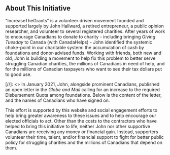## About This Initiative

"IncreaseTheGrants” is a volunteer driven movement founded and supported largely by John Hallward, a retired entrepreneur, a public opinion researcher, and volunteer to several registered charities. After years of work to encourage Canadians to donate to charity - including bringing *Giving Tuesday* to Canada (with CanadaHelps) - John identified the systemic choke-point in our charitable system: the accumulation of cash by foundations and donor-advised funds. Working with friends, both new and old, John is building a movement to help fix this problem to better serve struggling Canadian charities, the millions of Canadians in need of help, and for the millions of Canadian taxpayers who want to see their tax dollars put to good use. 

[//]: <> In January 2021, John, alongside prominent Canadians, published an open letter in the *Globe and Mail* calling for an increase to the required Disbursement Quota among foundations. Below is the content of the letter, and the names of Canadians who have signed on.

This effort is supported by this website and social engagement efforts to help bring greater awareness to these issues and to help encourage our elected officials to act. Other than the costs to the contractors who have helped to bring this initiative to life, neither John nor other supportive Canadians are receiving any money or financial gain. Instead, supporters volunteer their time, talent, and/or financial support to fight for better public policy for struggling charities and the millions of Canadians that depend on them.